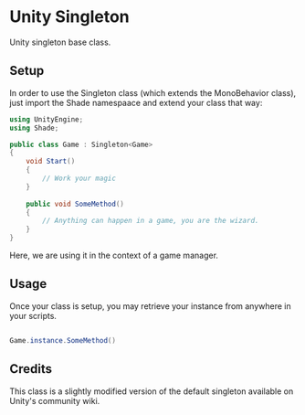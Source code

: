 # Unity Singleton

Unity singleton base class.

## Setup

In order to use the Singleton class (which extends the MonoBehavior class), just import the Shade namespaace and extend your class that way:

```csharp
using UnityEngine;
using Shade;

public class Game : Singleton<Game>
{
    void Start()
    {
        // Work your magic
    }
    
    public void SomeMethod()
    {
        // Anything can happen in a game, you are the wizard.
    }
}
```

Here, we are using it in the context of a game manager.

## Usage

Once your class is setup, you may retrieve your instance from anywhere in your scripts.

```csharp

Game.instance.SomeMethod()
```

## Credits

This class is a slightly modified version of the default singleton available on Unity's community wiki.
